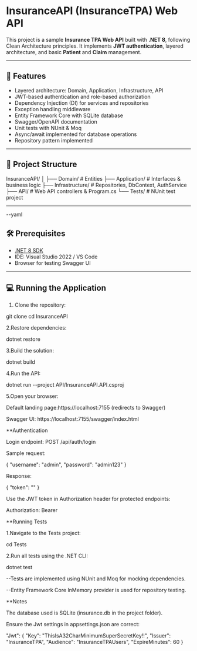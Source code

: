 ﻿# InsuranceAPI (InsuranceTPA) Web API

This project is a sample **Insurance TPA Web API** built with **.NET 8**, following Clean Architecture principles. It implements **JWT authentication**, layered architecture, and basic **Patient** and **Claim** management.

---

## 🚀 Features

- Layered architecture: Domain, Application, Infrastructure, API
- JWT-based authentication and role-based authorization
- Dependency Injection (DI) for services and repositories
- Exception handling middleware
- Entity Framework Core with SQLite database
- Swagger/OpenAPI documentation
- Unit tests with NUnit & Moq
- Async/await implemented for database operations
- Repository pattern implemented

---

## 📂 Project Structure

InsuranceAPI/
│
├── Domain/ # Entities
├── Application/ # Interfaces & business logic
├── Infrastructure/ # Repositories, DbContext, AuthService
├── API/ # Web API controllers & Program.cs
└── Tests/ # NUnit test project


---
--yaml
## 🛠 Prerequisites

- [.NET 8 SDK](https://dotnet.microsoft.com/download/dotnet/8.0)
- IDE: Visual Studio 2022 / VS Code
- Browser for testing Swagger UI

---

## 💻 Running the Application

1. Clone the repository:

git clone <repository-url>
cd InsuranceAPI

2.Restore dependencies:

dotnet restore

3.Build the solution:

dotnet build


4.Run the API:

dotnet run --project API/InsuranceAPI.API.csproj

5.Open your browser:

Default landing page:https://localhost:7155 (redirects to Swagger)

Swagger UI: https://localhost:7155/swagger/index.html

**Authentication

Login endpoint: POST /api/auth/login

Sample request:

{
  "username": "admin",
  "password": "admin123"
}

Response:

{
  "token": "<JWT token here>"
}

Use the JWT token in Authorization header for protected endpoints:

Authorization: Bearer <token>

**Running Tests

1.Navigate to the Tests project:

cd Tests

2.Run all tests using the .NET CLI:

dotnet test


--Tests are implemented using NUnit and Moq for mocking dependencies.

--Entity Framework Core InMemory provider is used for repository testing.


**Notes

The database used is SQLite (insurance.db in the project folder).

Ensure the Jwt settings in appsettings.json are correct:

"Jwt": {
  "Key": "ThisIsA32CharMinimumSuperSecretKey!!",
  "Issuer": "InsuranceTPA",
  "Audience": "InsuranceTPAUsers",
  "ExpireMinutes": 60
}
